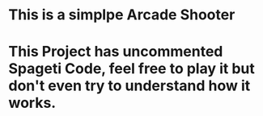 <h1>
This is a simplpe Arcade Shooter
<h1>
This Project has uncommented Spageti Code, feel free to play it but don't even try to understand how it works.